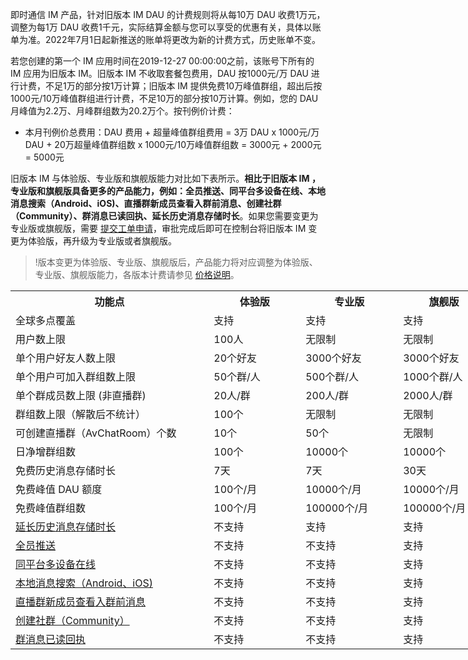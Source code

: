 即时通信 IM 产品，针对旧版本 IM DAU 的计费规则将从每10万 DAU 收费1万元，调整为每1万 DAU 收费1千元，实际结算金额与您可以享受的优惠有关，具体以账单为准。2022年7月1日起新推送的账单将更改为新的计费方式，历史账单不变。

若您创建的第一个 IM 应用时间在2019-12-27 00:00:00之前，该账号下所有的 IM 应用为旧版本 IM。旧版本 IM 不收取套餐包费用，DAU 按1000元/万 DAU 进行计费，不足1万的部分按1万计算；旧版本 IM 提供免费10万峰值群组，超出后按1000元/10万峰值群组进行计费，不足10万的部分按10万计算。例如，您的 DAU 月峰值为2.2万、月峰群组数为20.2万个。按刊例价计费：
- 本月刊例价总费用：DAU 费用 + 超量峰值群组费用 = 3万 DAU x 1000元/万 DAU + 20万超量峰值群组数 x 1000元/10万峰值群组数 = 3000元 + 2000元 = 5000元

旧版本 IM 与体验版、专业版和旗舰版能力对比如下表所示。**相比于旧版本 IM ，专业版和旗舰版具备更多的产品能力，例如：全员推送、同平台多设备在线、本地消息搜索（Android、iOS)、直播群新成员查看入群前消息、创建社群（Community）、群消息已读回执、延长历史消息存储时长**。如果您需要变更为专业版或旗舰版，需要 [提交工单申请](https://console.cloud.tencent.com/workorder/category?level1_id=29&level2_id=40&source=0&data_title=%E4%BA%91%E9%80%9A%E4%BF%A1%20%20IM&step=1)，审批完成后即可在控制台将旧版本 IM 变更为体验版，再升级为专业版或者旗舰版。
>!版本变更为体验版、专业版、旗舰版后，产品能力将对应调整为体验版、专业版、旗舰版能力，各版本计费请参见 [价格说明](https://cloud.tencent.com/document/product/269/11673)。

<table border=0 cellpadding=0 cellspacing=0 width=893 style='border-collapse:
 collapse;table-layout:fixed;width:671pt'>
 <col width=330 style='mso-width-source:userset;mso-width-alt:10560;width:248pt'>
 <col width=148 style='mso-width-source:userset;mso-width-alt:4736;width:111pt'>
 <col width=153 style='mso-width-source:userset;mso-width-alt:4896;width:115pt'>
 <col width=142 style='mso-width-source:userset;mso-width-alt:4544;width:107pt'>
 <col width=120 style='mso-width-source:userset;mso-width-alt:3840;width:90pt'>
 <tr height=19 style='height:14.25pt'>
  <th height=19 width=330 style='height:14.25pt;width:248pt' align="">功能点</td>
  <th width=148 style='width:111pt' align="">体验版</td>
  <th width=153 style='width:115pt' align="">专业版</td>
  <th width=142 style='width:107pt' align="">旗舰版</td>
  <th width=120 style='width:90pt' align="">旧版本 IM</td>
 </tr>
 <tr height=19 style='height:14.25pt'>
  <td height=19 style='height:14.25pt' align="">全球多点覆盖</td>
  <td align="">支持</td>
  <td align="">支持</td>
  <td align="">支持</td>
  <td align="">支持</td>
 </tr>
 <tr height=19 style='height:14.25pt'>
  <td height=19 style='height:14.25pt' align="">用户数上限</td>
  <td align="">100人</td>
  <td align="">无限制</td>
  <td align="">无限制</td>
  <td align="">无限制</td>
 </tr>
 <tr height=19 style='height:14.25pt'>
  <td height=19 style='height:14.25pt' align="">单个用户好友人数上限</td>
  <td align="">20个好友</td>
  <td align="">3000个好友</td>
  <td align="">3000个好友</td>
  <td align="">3000个好友</td>
 </tr>
 <tr height=19 style='height:14.25pt'>
  <td height=19 style='height:14.25pt' align="">单个用户可加入群组数上限</td>
  <td align="">50个群/人</td>
  <td align="">500个群/人</td>
  <td align="">1000个群/人</td>
  <td align="">1000个群/人</td>
 </tr>
 <tr height=19 style='height:14.25pt'>
  <td height=19 style='height:14.25pt' align="">单个群成员数上限 (非直播群)</td>
  <td align="">20人/群</td>
  <td align="">200人/群</td>
  <td align="">2000人/群</td>
  <td align="">2000人/群</td>
 </tr>
 <tr height=19 style='height:14.25pt'>
  <td height=19 style='height:14.25pt' align="">群组数上限（解散后不统计）</td>
  <td align="">100个</td>
  <td align="">无限制</td>
  <td align="">无限制</td>
  <td align="">无限制</td>
 </tr>
 <tr height=19 style='height:14.25pt'>
  <td height=19 style='height:14.25pt' align="">可创建直播群（AvChatRoom）个数</td>
  <td align="">10个</td>
  <td align="">50个</td>
  <td align="">无限制</td>
  <td align="">无限制</td>
 </tr>
 <tr height=19 style='height:14.25pt'>
  <td height=19 style='height:14.25pt' align="">日净增群组数</td>
  <td align="">100个</td>
  <td align="">10000个</td>
  <td align="">10000个</td>
  <td align="">10000个</td>
 </tr>
 <tr height=19 style='height:14.25pt'>
  <td height=19 style='height:14.25pt' align="">免费历史消息存储时长</td>
  <td align="">7天</td>
  <td align="">7天</td>
  <td align="">30天</td>
  <td align="">7天</td>
 </tr>
 <tr height=19 style='height:14.25pt'>
  <td height=19 style='height:14.25pt' align="">免费峰值 DAU 额度</td>
  <td align="">100个/月</td>
  <td align="">10000个/月</td>
  <td align="">10000个/月</td>
  <td align="">0个/月</td>
 </tr>
 <tr height=19 style='height:14.25pt'>
  <td height=19 style='height:14.25pt' align="">免费峰值群组数</td>
  <td align="">100个/月</td>
  <td align="">100000个/月</td>
  <td align="">100000个/月</td>
  <td align="">100000个/月</td>
 </tr>
 <tr height=19 style='height:14.25pt'>
  <td height=19 style='height:14.25pt' align=""><a
  href="https://cloud.tencent.com/document/product/269/38656#.E5.8E.86.E5.8F.B2.E6.B6.88.E6.81.AF.E5.AD.98.E5.82.A8.E6.97.B6.E9.95.BF.E9.85.8D.E7.BD.AE"
  target="_parent">延长历史消息存储时长</span></a></td>
  <td align="">不支持</td>
  <td align="">支持</td>
  <td align="">支持</td>
  <td class=xl65 align=""><b>不支持</td>
 </tr>
 <tr height=19 style='height:14.25pt'>
  <td height=19 style='height:14.25pt' align=""><a
  href="https://cloud.tencent.com/document/product/269/45933" target="_parent">全员推送</span></a></td>
  <td align="">不支持</td>
  <td align="">不支持</td>
  <td align="">支持</td>
  <td class=xl65 align=""><b>不支持</td>
 </tr>
 <tr height=19 style='height:14.25pt'>
  <td height=19 style='height:14.25pt' align=""><a
  href="https://cloud.tencent.com/document/product/269/38656" target="_parent">同平台多设备在线</span></a></td>
  <td align="">不支持</td>
  <td align="">不支持</td>
  <td align="">支持</td>
  <td class=xl65><b>不支持</td>
 </tr>
 <tr height=19 style='height:14.25pt'>
  <td height=19 style='height:14.25pt' align=""><a
  href="https://cloud.tencent.com/document/product/269/56936" target="_parent">本地消息搜索（Android、iOS)</span></a></td>
  <td align="">不支持</td>
  <td align="">不支持</td>
  <td align="">支持</td>
  <td class=xl65><b>不支持</td>
 </tr>
 <tr height=19 style='height:14.25pt'>
  <td height=19 style='height:14.25pt' align=""><a
  href="https://cloud.tencent.com/document/product/269/38656#.E7.9B.B4.E6.92.AD.E7.BE.A4.E6.96.B0.E6.88.90.E5.91.98.E6.9F.A5.E7.9C.8B.E5.85.A5.E7.BE.A4.E5.89.8D.E6.B6.88.E6.81.AF.E9.85.8D.E7.BD.AE"
  target="_parent">直播群新成员查看入群前消息</span></a></td>
  <td align="">不支持</td>
  <td align="">不支持</td>
  <td align="">支持</td>
  <td class=xl65><b>不支持</td>
 </tr>
 <tr height=19 style='height:14.25pt'>
  <td height=19 style='height:14.25pt' align=""><a
  href="https://cloud.tencent.com/document/product/269/44494#.E7.A4.BE.E7.BE.A4.E8.AF.9D.E9.A2.98"
  target="_parent">创建社群（Community）</span></a></td>
  <td align="">不支持</td>
  <td align="">不支持</td>
  <td align="">支持</td>
  <td class=xl65><b>不支持</td>
 </tr>
 <tr height=19 style='height:14.25pt'>
  <td height=19 style='height:14.25pt' align=""><a
  href="https://cloud.tencent.com/document/product/269/38656#.E7.BE.A4.E6.B6.88.E6.81.AF.E5.B7.B2.E8.AF.BB.E5.9B.9E.E6.89.A7.E9.85.8D.E7.BD.AE"
  target="_parent">群消息已读回执</span></a></td>
  <td align="">不支持</td>
  <td align="">不支持</td>
  <td align="">支持</td>
  <td class=xl65><b>不支持</td>
 </tr>
 <![endif]>
</table>

